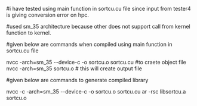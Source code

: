 #i have tested using main function in sortcu.cu file since input from tester4 is giving conversion error on hpc.

#used sm_35 architecture because other does not support call from kernel function to kernel.

#given below are commands when compiled using main function in sortcu.cu file

nvcc -arch=sm_35 --device-c -o sortcu.o sortcu.cu #to craete object file
nvcc -arch=sm_35 sortcu.o # this will create output file

#given below are commands to generate compiled library

nvcc -c -arch=sm_35 --device-c -o sortcu.o sortcu.cu
ar -rsc libsortcu.a sortcu.o
